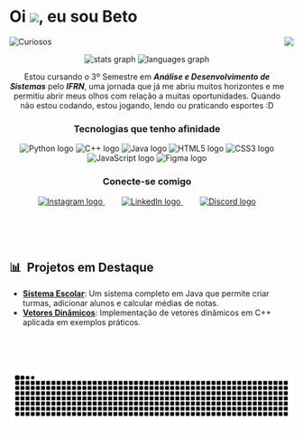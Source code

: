 <h1 align="left">Oi <img src="https://raw.githubusercontent.com/kaueMarques/kaueMarques/master/hi.gif" height="30px">, eu sou Beto</h1>
<img align="right" height="590em" src= "https://raw.githubusercontent.com/gist/luiizr/80ccfdb8c92acf020678eb204bb5f242/raw/4b721f9d24125237573618391ad7ca6ce32117aa/Githubcard.svg"/>
<p align="left"> <img src="https://komarev.com/ghpvc/?username=luiizr&color=09A5A5" alt="Curiosos " /> </p>

<div align="center">
  <img src="https://github-readme-stats.vercel.app/api?username=luiizr&show_icons=true&count_private=true&hide_border=true&title_color=00bfbf&icon_color=00bfbf&text_color=c9d1d9&bg_color=0d1117" height="150" alt="stats graph" />
  <img src="https://github-readme-stats.vercel.app/api/top-langs?username=euBertinho&layout=compact&hide_border=true&title_color=00bfbf&text_color=00bfbf&bg_color=0d1117" height="150" alt="languages graph" />
</div>

<p align="center">Estou cursando o 3º Semestre em <Strong><em>Análise e Desenvolvimento de Sistemas</em></Strong> pelo <Strong><em>IFRN</em></Strong>, uma jornada que já me abriu muitos horizontes e me permitiu abrir meus olhos com relação a muitas oportunidades. Quando não estou codando, estou jogando, lendo ou praticando esportes :D</p>

<div class="container">
  <div align="center">
    <h3>Tecnologias que tenho afinidade</h3>
    <img src="https://cdn.jsdelivr.net/gh/devicons/devicon/icons/python/python-original.svg" height="30" alt="Python logo" />
    <img src="https://cdn.jsdelivr.net/gh/devicons/devicon/icons/cplusplus/cplusplus-original.svg" height="30" alt="C++ logo" />
    <img src="https://cdn.jsdelivr.net/gh/devicons/devicon/icons/java/java-original.svg" height="30" alt="Java logo" />
    <img src="https://cdn.jsdelivr.net/gh/devicons/devicon/icons/html5/html5-original.svg" height="30" alt="HTML5 logo" />
    <img src="https://cdn.jsdelivr.net/gh/devicons/devicon/icons/css3/css3-original.svg" height="30" alt="CSS3 logo" />
    <img src="https://cdn.jsdelivr.net/gh/devicons/devicon/icons/javascript/javascript-original.svg" height="30" alt="JavaScript logo" />
    <img src="https://cdn.jsdelivr.net/gh/devicons/devicon/icons/figma/figma-original.svg" height="30" alt="Figma logo" />
  </div>
  
  <div align="center">
    <h3>Conecte-se comigo</h3>
    <a href="https://www.instagram.com/luiiz.rs/" target="_blank" style="margin: 0 15px;">
      <img src="https://upload.wikimedia.org/wikipedia/commons/a/a5/Instagram_icon.png" height="30" alt="Instagram logo"/>
    </a>
    <a href="https://www.linkedin.com/in/luiz-roberto-desenvolvedor/" target="_blank" style="margin: 0 15px;">
      <img src="https://cdn.jsdelivr.net/gh/devicons/devicon/icons/linkedin/linkedin-original.svg" height="30" alt="LinkedIn logo"/>
    </a>
    <a href="https://discord.com/invite/#" target="_blank" style="margin: 0 15px;">
      <img src="https://i.ebayimg.com/images/g/2CQAAOSwo41mrpGl/s-l1600.jpg" height="30" alt="Discord logo"/>
    </a>
  </div>
</div>

<br><br><br>

## 📊 &nbsp;Projetos em Destaque
- **[Sistema Escolar](https://github.com/luiizr/SistemaEscolar_poo.java)**: Um sistema completo em Java que permite criar turmas, adicionar alunos e calcular médias de notas.
- **[Vetores Dinâmicos](https://github.com/luiizr/Vetores-Dinamicos)**: Implementação de vetores dinâmicos em C++ aplicada em exemplos práticos.
<br>
<br clear="both">
<picture align="center">
  <source media="(prefers-color-scheme: dark)" srcset="https://raw.githubusercontent.com/luiizr/luiizr/output/github-contribution-grid-snake-dark.svg">
  <source media="(prefers-color-scheme: light)" srcset="https://raw.githubusercontent.com/luiizr/luiizr/output/github-contribution-grid-snake-dark.svg">
  <img align="center" alt="github contribution grid snake animation" src="https://raw.githubusercontent.com/luiizr/luiizr/output/github-contribution-grid-snake.svg">
</picture>
